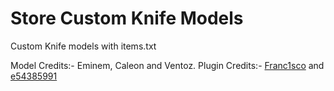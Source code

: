 # Store Custom Knife Models
Custom Knife models with items.txt

Model Credits:- Eminem, Caleon and Ventoz.
Plugin Credits:- [Franc1sco](https://github.com/Franc1sco/First-Person-View-Models-Interface) and [e54385991](https://forums.alliedmods.net/showpost.php?p=2377630&postcount=80)
